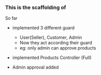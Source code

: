 ### This is the scaffolding of
So far 
- implemented 3 different guard 
  - User(Seller), Customer, Admin
  - Now they act according their guard
  - eg: only admin can approve products

- implemented Products Controller (Full)
- Admin approval added